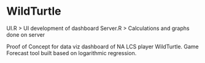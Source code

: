 # WildTurtle
UI.R > UI development of dashboard
Server.R > Calculations and graphs done on server

Proof of Concept for data viz dashboard of NA LCS player WildTurtle.
Game Forecast tool built based on logarithmic regression.
